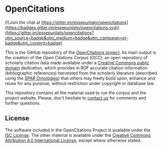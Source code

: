 # OpenCitations

[![Join the chat at https://gitter.im/essepuntato/opencitations](https://badges.gitter.im/essepuntato/opencitations.svg)](https://gitter.im/essepuntato/opencitations?utm_source=badge&utm_medium=badge&utm_campaign=pr-badge&utm_content=badge)

This is the GitHub repository of the [OpenCitations project](http://www.opencitations.net). Its main output is the creation of the *Open Citations Corpus* (*OCC*), an open repository of scholarly citation data made available under a [Creative Commons public domain](https://creativecommons.org/publicdomain/zero/1.0/) dedication, which provides in RDF accurate citation information (bibliographic references) harvested from the scholarly literature (described using the [SPAR Ontologies](http://www.sparontologies.net)) that others may freely build upon, enhance and reuse for any purpose, without restriction under copyright or database law. 

This repository contains all the material used to run the corpus and the project website. Please, don't hesitate to [contact us](mailto:contact@opencitations.net) for comments and further questions.

## License

The software included in the OpenCitations Project is available under the [ISC License](https://opensource.org/licenses/ISC). The other material is available under the [Creative Commons Attribution 4.0 International License](https://creativecommons.org/licenses/by/4.0/legalcode), except where otherwise stated.
